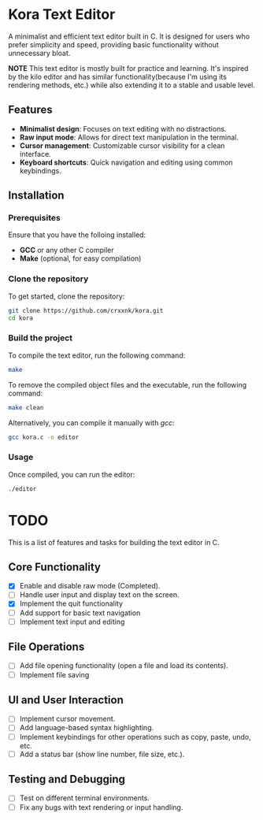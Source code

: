# Kora Text Editor

A minimalist and efficient text editor built in C. It is designed for users who prefer simplicity and speed, providing basic functionality without unnecessary bloat.

**NOTE** This text editor is mostly built for practice and learning. It's inspired by the kilo editor and has similar functionality(because I'm using its rendering methods, etc.) while also extending it to a stable and usable level.

## Features

- **Minimalist design**: Focuses on text editing with no distractions.
- **Raw input mode**: Allows for direct text manipulation in the terminal.
- **Cursor management**: Customizable cursor visibility for a clean interface.
- **Keyboard shortcuts**: Quick navigation and editing using common keybindings.

## Installation

### Prerequisites

Ensure that you have the folloing installed:
- **GCC** or any other C compiler
- **Make** (optional, for easy compilation)

### Clone the repository
To get started, clone the repository:

```bash
git clone https://github.com/crxxnk/kora.git
cd kora
```

### Build the project

To compile the text editor, run the following command:
```bash
make
```

To remove the compiled object files and the executable, run the following command:
```bash
make clean
```

Alternatively, you can compile it manually with *gcc*:
```bash
gcc kora.c -o editor
```

### Usage

Once compiled, you can run the editor:
```bash
./editor
```

# TODO

This is a list of features and tasks for building the text editor in C.

## Core Functionality

- [x] Enable and disable raw mode (Completed).
- [ ] Handle user input and display text on the screen.
- [x] Implement the quit functionality
- [ ] Add support for basic text navigation
- [ ] Implement text input and editing

## File Operations

- [ ] Add file opening functionality (open a file and load its contents).
- [ ] Implement file saving

## UI and User Interaction

- [ ] Implement cursor movement.
- [ ] Add language-based syntax highlighting.
- [ ] Implement keybindings for other operations such as copy, paste, undo, etc.
- [ ] Add a status bar (show line number, file size, etc.).

## Testing and Debugging
- [ ] Test on different terminal environments.
- [ ] Fix any bugs with text rendering or input handling.
